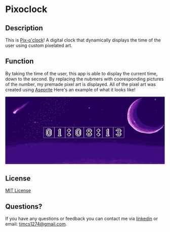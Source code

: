 # Pixoclock

## Description
This is [Pix-o'clock](https://pixoclock.herokuapp.com/)! A digital clock that dynamically displays the time of the user using custom pixelated art.

## Function
By taking the time of the user, this app is able to display the current time, down to the second. By replacing the nubmers with cooresponding pictures of the number, my premade pixel art is displayed. All of the pixel art was created using [Aseprite](https://www.aseprite.org/) Here's an example of what it looks like!

![demo image](./public/assets/demoImg.png)
 

## License

[MIT License](license)

## Questions?

If you have any questions or feedback you can contact me via [linkedin](https://www.linkedin.com/in/timsasse/) or email: timcs1274@gmail.com.